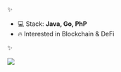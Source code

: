 ✨
- 💻 Stack: **Java, Go, PhP**
- 🔥 Interested in Blockchain & DeFi

✨

![](https://github-profile-summary-cards.vercel.app/api/cards/repos-per-language?username=MrClean-code)

